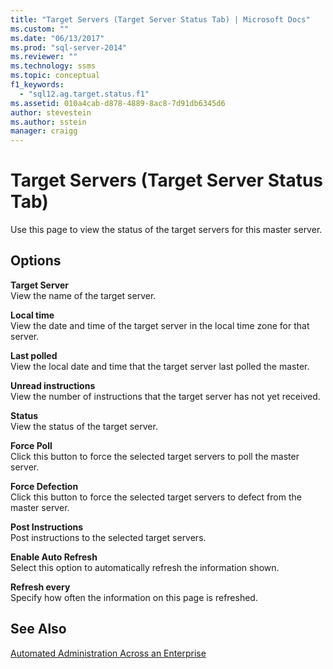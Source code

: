```yaml
---
title: "Target Servers (Target Server Status Tab) | Microsoft Docs"
ms.custom: ""
ms.date: "06/13/2017"
ms.prod: "sql-server-2014"
ms.reviewer: ""
ms.technology: ssms
ms.topic: conceptual
f1_keywords: 
  - "sql12.ag.target.status.f1"
ms.assetid: 010a4cab-d878-4889-8ac8-7d91db6345d6
author: stevestein
ms.author: sstein
manager: craigg
---
```

# Target Servers (Target Server Status Tab)
  Use this page to view the status of the target servers for this master server.  
  
## Options  
 **Target Server**  
 View the name of the target server.  
  
 **Local time**  
 View the date and time of the target server in the local time zone for that server.  
  
 **Last polled**  
 View the local date and time that the target server last polled the master.  
  
 **Unread instructions**  
 View the number of instructions that the target server has not yet received.  
  
 **Status**  
 View the status of the target server.  
  
 **Force Poll**  
 Click this button to force the selected target servers to poll the master server.  
  
 **Force Defection**  
 Click this button to force the selected target servers to defect from the master server.  
  
 **Post Instructions**  
 Post instructions to the selected target servers.  
  
 **Enable Auto Refresh**  
 Select this option to automatically refresh the information shown.  
  
 **Refresh every**  
 Specify how often the information on this page is refreshed.  
  
## See Also  
 [Automated Administration Across an Enterprise](automated-administration-across-an-enterprise.md)  
  
  
